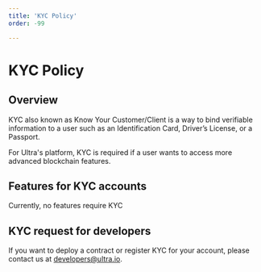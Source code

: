 ```yaml
---
title: 'KYC Policy'
order: -99

---
```


# KYC Policy

## Overview

KYC also known as Know Your Customer/Client is a way to bind verifiable information to a user such as an Identification Card, Driver’s License, or a Passport.

For Ultra's platform, KYC is required if a user wants to access more advanced blockchain features.

## Features for KYC accounts

Currently, no features require KYC

## KYC request for developers

If you want to deploy a contract or register KYC for your account, please contact us at [developers@ultra.io](developers@ultra.io).

